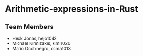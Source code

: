 # Arithmetic-expressions-in-Rust

## Team Members
- Heck Jonas, hejo1042
- Michael Kirmizakis, kimi1020
- Mario Occhinegro, ocma1013
